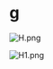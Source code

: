 # g

![H.png](https://github.com/Tan12d/Oracle-Database-Problems/assets/100254217/e8510e9a-c910-4995-811e-f71a13b4e75b)

![H1.png](https://github.com/Tan12d/Oracle-Database-Problems/assets/100254217/b694c1f7-74b4-41ac-a1ec-adef664dda48)
